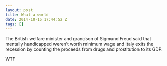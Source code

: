 ```yaml
---
layout: post
title: What a world
date: 2014-10-15 17:44:52 Z
tags: []
---
```

The British welfare minister and grandson of Sigmund Freud said that mentally handicapped weren’t worth minimum wage and Italy exits the recession by counting the proceeds from drugs and prostitution to its GDP.

WTF
